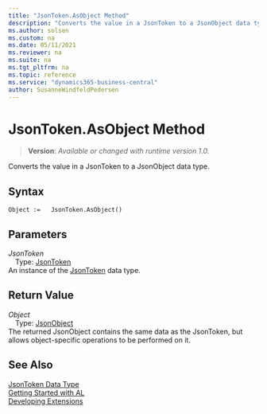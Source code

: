 ```yaml
---
title: "JsonToken.AsObject Method"
description: "Converts the value in a JsonToken to a JsonObject data type."
ms.author: solsen
ms.custom: na
ms.date: 05/11/2021
ms.reviewer: na
ms.suite: na
ms.tgt_pltfrm: na
ms.topic: reference
ms.service: "dynamics365-business-central"
author: SusanneWindfeldPedersen
---
```

[//]: # (START>DO_NOT_EDIT)
[//]: # (IMPORTANT:Do not edit any of the content between here and the END>DO_NOT_EDIT.)
[//]: # (Any modifications should be made in the .xml files in the ModernDev repo.)
# JsonToken.AsObject Method
> **Version**: _Available or changed with runtime version 1.0._

Converts the value in a JsonToken to a JsonObject data type.


## Syntax
```
Object :=   JsonToken.AsObject()
```

## Parameters
*JsonToken*  
&emsp;Type: [JsonToken](jsontoken-data-type.md)  
An instance of the [JsonToken](jsontoken-data-type.md) data type.

## Return Value
*Object*  
&emsp;Type: [JsonObject](../jsonobject/jsonobject-data-type.md)  
The returned JsonObject contains the same data as the JsonToken, but allows object-specific operations to be performed on it.


[//]: # (IMPORTANT: END>DO_NOT_EDIT)
## See Also
[JsonToken Data Type](jsontoken-data-type.md)  
[Getting Started with AL](../../devenv-get-started.md)  
[Developing Extensions](../../devenv-dev-overview.md)